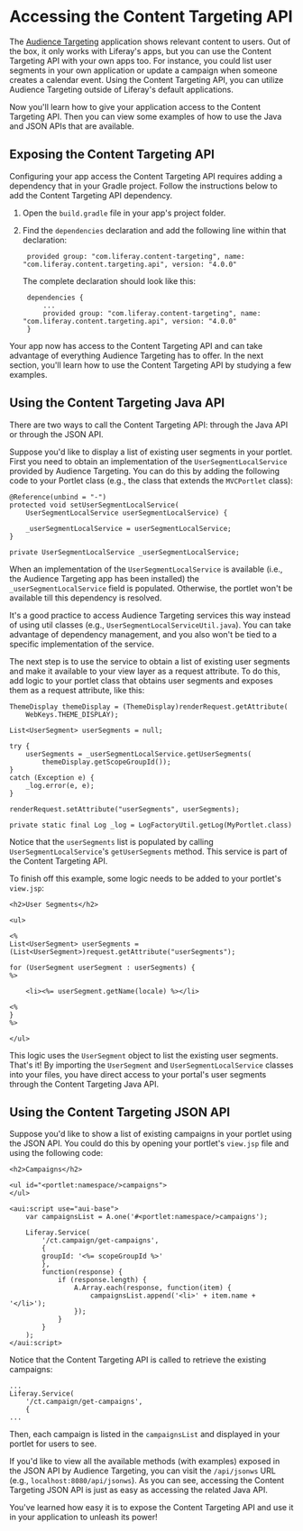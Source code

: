 # Accessing the Content Targeting API [](id=accessing-the-content-targeting-api)

The [Audience Targeting](https://www.liferay.com/marketplace/-/mp/application/43707761)
application shows relevant content to users. Out of the box, it only works with
Liferay's apps, but you can use the Content Targeting API with your own apps 
too. For instance, you could list user segments in your own application or 
update a campaign when someone creates a calendar event. Using the Content 
Targeting API, you can utilize Audience Targeting outside of Liferay's default 
applications.

Now you'll learn how to give your application access to the Content Targeting 
API. Then you can view some examples of how to use the Java and JSON APIs that 
are available. 

## Exposing the Content Targeting API [](id=exposing-the-content-targeting-api)

Configuring your app access the Content Targeting API requires adding a 
dependency that in your Gradle project. Follow the instructions below to add 
the Content Targeting API dependency.

1. Open the `build.gradle` file in your app's project folder.

2. Find the `dependencies` declaration and add the following line within that
    declaration:

        provided group: "com.liferay.content-targeting", name: "com.liferay.content.targeting.api", version: "4.0.0"

    The complete declaration should look like this:

        dependencies {
            ...
            provided group: "com.liferay.content-targeting", name: "com.liferay.content.targeting.api", version: "4.0.0"
        }

Your app now has access to the Content Targeting API and can take advantage of
everything Audience Targeting has to offer. In the next section, you'll learn
how to use the Content Targeting API by studying a few examples.

## Using the Content Targeting Java API [](id=using-the-content-targeting-java-api)

There are two ways to call the Content Targeting API: through the Java API or
through the JSON API. 

Suppose you'd like to display a list of existing user segments in your portlet.
First you need to obtain an implementation of the `UserSegmentLocalService`
provided by Audience Targeting. You can do this by adding the following code to
your Portlet class (e.g., the class that extends the `MVCPortlet` class):

    @Reference(unbind = "-")
    protected void setUserSegmentLocalService(
        UserSegmentLocalService userSegmentLocalService) {

        _userSegmentLocalService = userSegmentLocalService;
    }

    private UserSegmentLocalService _userSegmentLocalService;

When an implementation of the `UserSegmentLocalService` is available (i.e., the
Audience Targeting app has been installed) the `_userSegmentLocalService` field
is populated. Otherwise, the portlet won't be available till this dependency
is resolved.

It's a good practice to access Audience Targeting services this way instead of
using util classes (e.g., `UserSegmentLocalServiceUtil.java`). You can take
advantage of dependency management, and you also won't be tied to a specific
implementation of the service.

The next step is to use the service to obtain a list of existing user segments
and make it available to your view layer as a request attribute. To do this, add
logic to your portlet class that obtains user segments and exposes them as a
request attribute, like this:

    ThemeDisplay themeDisplay = (ThemeDisplay)renderRequest.getAttribute(
        WebKeys.THEME_DISPLAY);

    List<UserSegment> userSegments = null;

    try {
        userSegments = _userSegmentLocalService.getUserSegments(
            themeDisplay.getScopeGroupId());
    }
    catch (Exception e) {
        _log.error(e, e);
    }

    renderRequest.setAttribute("userSegments", userSegments);

    private static final Log _log = LogFactoryUtil.getLog(MyPortlet.class)

Notice that the `userSegments` list is populated by calling
`UserSegmentLocalService`'s `getUserSegments` method. This service is part
of the Content Targeting API. 

To finish off this example, some logic needs to be added to your portlet's
`view.jsp`:

    <h2>User Segments</h2>

    <ul>

    <%
    List<UserSegment> userSegments = (List<UserSegment>)request.getAttribute("userSegments");

    for (UserSegment userSegment : userSegments) {
    %>

        <li><%= userSegment.getName(locale) %></li>

    <%
    }
    %>

    </ul>

This logic uses the `UserSegment` object to list the existing user segments.
That's it! By importing the `UserSegment` and `UserSegmentLocalService` classes
into your files, you have direct access to your portal's user segments through
the Content Targeting Java API. 

## Using the Content Targeting JSON API [](id=using-the-content-targeting-json-api)

Suppose you'd like to show a list of existing campaigns in your portlet using
the JSON API. You could do this by opening your portlet's `view.jsp` file and
using the following code:

    <h2>Campaigns</h2>

    <ul id="<portlet:namespace/>campaigns">
    </ul>

    <aui:script use="aui-base">
        var campaignsList = A.one('#<portlet:namespace/>campaigns');

        Liferay.Service(
            '/ct.campaign/get-campaigns',
            {
            groupId: '<%= scopeGroupId %>'
            },
            function(response) {
                if (response.length) {
                    A.Array.each(response, function(item) {
                        campaignsList.append('<li>' + item.name + '</li>');
                    });
                }
            }
        );
    </aui:script>

Notice that the Content Targeting API is called to retrieve the existing
campaigns:

    ...
    Liferay.Service(
        '/ct.campaign/get-campaigns',
        {
    ...

Then, each campaign is listed in the `campaignsList` and displayed in your
portlet for users to see.

If you'd like to view all the available methods (with examples) exposed in the
JSON API by Audience Targeting, you can visit the `/api/jsonws` URL (e.g.,
`localhost:8080/api/jsonws`). As you can see, accessing the Content Targeting
JSON API is just as easy as accessing the related Java API.

You've learned how easy it is to expose the Content Targeting API and use it in
your application to unleash its power!
